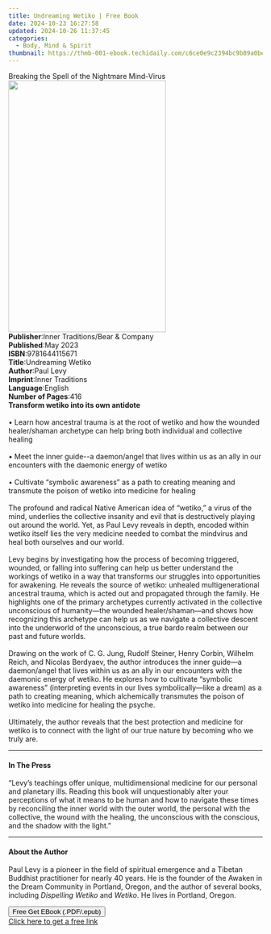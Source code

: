 ```yaml
---
title: Undreaming Wetiko | Free Book
date: 2024-10-23 16:27:58
updated: 2024-10-26 11:37:45
categories:
  - Body, Mind & Spirit
thumbnail: https://thmb-001-ebook.techidaily.com/c6ce0e9c2394bc9b89a0bebf0dcb6b933c00afc28fbc88f0fc88f46b6bc0f69a.jpg
---
```

<main id="book-container">
  <div class="flex flex-col">
    <div class="book-brief flex-1 py-6 px-4 sm:p-6 md:py-10 md:px-8">
      <!-- brief-->
      <div class="book-brief-main">
        Breaking the Spell of the Nightmare Mind-Virus
      </div>
    </div>
    <div
      class="book-meta-info flex-1 grid gap-4 col-start-1 col-end-3 row-start-1 sm:mb-6 sm:grid-cols-4 lg:gap-6 lg:col-start-2 lg:row-end-6 lg:row-span-6 lg:mb-0"
    >
      <div
        class="book-meta-info-left place-content-center mt-4 p-4 text-sm leading-6 col-start-2 col-span-2 dark:text-slate-400"
      >
        <img
          class="w-full h-500 object-cover rounded-lg sm:h-255 sm:col-span-2 lg:col-span-full"
          src="https://img-001-ebook.techidaily.com/9f35bb3ee19e4024106fe661014ca6d9dcd5b00efaf56d3805a5137e883aaca7.jpg"
          alt=""
          width="312"
          height="500"
        />
      </div>
      <div
        class="book-meta-info-right mt-2 col-start-1 row-start-2 col-span-3 self-center"
      >
        <!-- meta data  -->
        <div class="flex flex-col px-4 md:px-8">
          <div class="flex-1">
            <strong>Publisher</strong>:<span class="px-2"
              >Inner Traditions/Bear &amp; Company</span
            >
          </div>
          <div class="flex-1">
            <strong>Published</strong>:<span class="px-2">May 2023</span>
          </div>
          <div class="flex-1">
            <strong>ISBN</strong>:<span class="px-2">9781644115671</span>
          </div>
          <div class="flex-1">
            <strong>Title</strong>:<span class="px-2">Undreaming Wetiko</span>
          </div>
          <div class="flex-1">
            <strong>Author</strong>:<span class="px-2">Paul Levy</span>
          </div>
          <div class="flex-1">
            <strong>Imprint</strong>:<span class="px-2">Inner Traditions</span>
          </div>
          <div class="flex-1">
            <strong>Language</strong>:<span class="px-2">English</span>
          </div>
          <div class="flex-1">
            <strong>Number of Pages</strong>:<span class="px-2">416</span>
          </div>
        </div>
      </div>
    </div>
    <div class="book-description flex-1 py-6 px-4 sm:p-6 md:py-10 md:px-8">
      <div class="book-description-main">
        <div accordion-content="" id="description">
          <b>Transform wetiko into its own antidote</b><br /><br />• Learn how
          ancestral trauma is at the root of wetiko and how the wounded
          healer/shaman archetype can help bring both individual and collective
          healing<br /><br />• Meet the inner guide--a daemon/angel that lives
          within us as an ally in our encounters with the daemonic energy of
          wetiko<br /><br />• Cultivate “symbolic awareness” as a path to
          creating meaning and transmute the poison of wetiko into medicine for
          healing<br /><br />The profound and radical Native American idea of
          “wetiko,” a virus of the mind, underlies the collective insanity and
          evil that is destructively playing out around the world. Yet, as Paul
          Levy reveals in depth, encoded within wetiko itself lies the very
          medicine needed to combat the mindvirus and heal both ourselves and
          our world. <br /><br />Levy begins by investigating how the process of
          becoming triggered, wounded, or falling into suffering can help us
          better understand the workings of wetiko in a way that transforms our
          struggles into opportunities for awakening. He reveals the source of
          wetiko: unhealed multigenerational ancestral trauma, which is acted
          out and propagated through the family. He highlights one of the
          primary archetypes currently activated in the collective unconscious
          of humanity—the wounded healer/shaman—and shows how recognizing this
          archetype can help us as we navigate a collective descent into the
          underworld of the unconscious, a true bardo realm between our past and
          future worlds. <br /><br />Drawing on the work of C. G. Jung, Rudolf
          Steiner, Henry Corbin, Wilhelm Reich, and Nicolas Berdyaev, the author
          introduces the inner guide—a daemon/angel that lives within us as an
          ally in our encounters with the daemonic energy of wetiko. He explores
          how to cultivate “symbolic awareness” (interpreting events in our
          lives symbolically—like a dream) as a path to creating meaning, which
          alchemically transmutes the poison of wetiko into medicine for healing
          the psyche. <br /><br />Ultimately, the author reveals that the best
          protection and medicine for wetiko is to connect with the light of our
          true nature by becoming who we truly are.
        </div>
        <div class="accordion-fader"></div>
      </div>
    </div>
    <div class="book-excerpts flex-1 py-6 px-4 sm:p-6 md:py-10 md:px-8">
      <!-- excerpts-->
      <div class="book-excerpts-main">
        <hr />
        <h4 class="placeholder placeholder-heading">
          <span>In The Press</span>
        </h4>
        <p>
          “Levy’s teachings offer unique, multidimensional medicine for our
          personal and planetary ills. Reading this book will unquestionably
          alter your perceptions of what it means to be human and how to
          navigate these times by reconciling the inner world with the outer
          world, the personal with the collective, the wound with the healing,
          the unconscious with the conscious, and the shadow with the light.”
        </p>
      </div>
    </div>
    <div class="book-about-author flex-1 py-6 px-4 sm:p-6 md:py-10 md:px-8">
      <!-- about author-->
      <div class="book-main-author-main">
        <hr />
        <h4 class="placeholder placeholder-heading">
          <span>About the Author</span>
        </h4>
        <p>
          Paul Levy is a pioneer in the field of spiritual emergence and a
          Tibetan Buddhist practitioner for nearly 40 years. He is the founder
          of the Awaken in the Dream Community in Portland, Oregon, and the
          author of several books, including <i>Dispelling Wetiko</i> and
          <i>Wetiko</i>. He lives in Portland, Oregon.
        </p>
      </div>
    </div>
    <div class="book-free-get flex-1 py-6 px-4 sm:p-6 md:py-10 md:px-8">
      <button
        id="btn-free-get"
        class="bg-blue-500 hover:bg-blue-700 text-white font-bold py-2 px-4 rounded"
      >
        Free Get EBook (.PDF/.epub)
      </button>
      <div id="countdown-display" class="px-2 text-lg mt-2"></div>
      <a
        id="free-link"
        class="hidden bg-blue-500 hover:bg-blue-700 text-white font-bold py-2 px-4 rounded"
        href="https://www.ebooks.com/en-us/book/210644962/undreaming-wetiko/paul-levy/"
        target="_blank"
        >Click here to get a free link</a
      >
    </div>
    <script>
      let countdownTime = 0;
      let countdownInterval = null;
      document
        .getElementById('btn-free-get')
        .addEventListener('click', startCountdown);
      function startCountdown() {
        countdownTime = new Date().getTime() + 60000 * 3;
        countdownInterval = setInterval(updateCountdown, 1000);
        document.getElementById('btn-free-get').disabled = true;
        document
          .getElementById('btn-free-get')
          .classList.add('bg-gray-500', 'cursor-not-allowed');
      }
      function updateCountdown() {
        let currentTime = new Date().getTime();
        let timeLeft = countdownTime - currentTime;
        let secondsLeft = Math.floor(timeLeft / 1000);
        document.getElementById('countdown-display').innerHTML =
          `Remaining time: ${secondsLeft} seconds.`;
        if (secondsLeft <= 0) {
          clearInterval(countdownInterval);
          document.getElementById('btn-free-get').classList.add('hidden');
          document.getElementById('free-link').classList.remove('hidden');
          document.getElementById('countdown-display').innerHTML = '';
        }
      }
    </script>
  </div>
</main>
